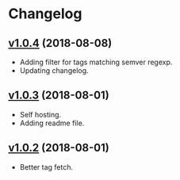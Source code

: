 # Changelog

## [v1.0.4](../../compare/v1.0.3...v1.0.4) (2018-08-08)

* Adding filter for tags matching semver regexp.
* Updating changelog.

## [v1.0.3](../../compare/v1.0.2...v1.0.3) (2018-08-01)

* Self hosting.
* Adding readme file.

## [v1.0.2](../../compare/v1.0.1...v1.0.2) (2018-08-01)

* Better tag fetch.
